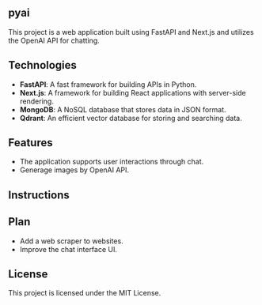 ## pyai

This project is a web application built using FastAPI and Next.js and utilizes the OpenAI API for chatting.

## Technologies

- **FastAPI**: A fast framework for building APIs in Python.
- **Next.js**: A framework for building React applications with server-side rendering.
- **MongoDB**: A NoSQL database that stores data in JSON format.
- **Qdrant**: An efficient vector database for storing and searching data.

## Features

- The application supports user interactions through chat.
- Generage images by OpenAI API.

## Instructions


## Plan

- Add a web scraper to websites.
- Improve the chat interface UI.

## License

This project is licensed under the MIT License.